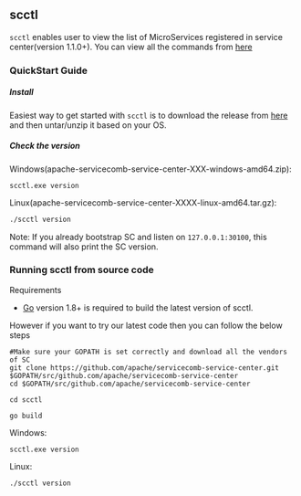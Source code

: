 ## scctl

`scctl` enables user to view the list of MicroServices registered in service center(version 1.1.0+).
You can view all the commands from [here](/scctl/pkg/plugin/README.md)

### QuickStart Guide

##### Install
Easiest way to get started with `scctl` is to download the release 
from [here](https://dist.apache.org/repos/dist/dev/incubator/servicecomb/incubator-servicecomb-service-center/)
and then untar/unzip it based on your OS.

##### Check the version
Windows(apache-servicecomb-service-center-XXX-windows-amd64.zip):
```
scctl.exe version
```

Linux(apache-servicecomb-service-center-XXXX-linux-amd64.tar.gz):
```sh
./scctl version
```

Note: If you already bootstrap SC and listen on `127.0.0.1:30100`, this
command will also print the SC version.

### Running scctl from source code

Requirements

+ [Go](https://golang.org) version 1.8+ is required to build the latest version of scctl.

However if you want to try our latest code then you can follow the below steps
```
#Make sure your GOPATH is set correctly and download all the vendors of SC
git clone https://github.com/apache/servicecomb-service-center.git $GOPATH/src/github.com/apache/servicecomb-service-center
cd $GOPATH/src/github.com/apache/servicecomb-service-center

cd scctl

go build

```
Windows:
```
scctl.exe version
```

Linux:
```sh
./scctl version
```
